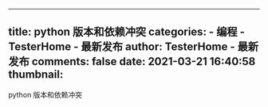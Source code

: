 
---
title: python 版本和依赖冲突
categories: 
    - 编程
    - TesterHome - 最新发布
author: TesterHome - 最新发布
comments: false
date: 2021-03-21 16:40:58
thumbnail: 
---

<div>   
python 版本和依赖冲突  
</div>
            